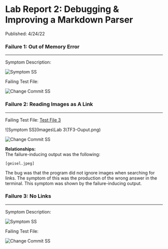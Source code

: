 # Lab Report 2: Debugging & Improving a Markdown Parser 
Published: 4/24/22  

### Failure 1: Out of Memory Error
***

Symptom Description:  

![Symptom SS]()  

Failing Test File: []()  

![Change Commit SS]()  

### Failure 2: Reading Images as A Link
***

Failing Test File: [Test File 3](https://github.com/trinityxortiz/markdown-parser/blob/e93fdc1154d0d3348d5ccb5099b7c23f321e8e80/Testing/test-file-3.md) 

![Symptom SS](Images\Lab 3\TF3-Ouput.png)

![Change Commit SS]()  

**Relationships:**  
The failure-inducing output was the following:
```
[geisel.jpeg]
```

The bug was that the program did not ignore images when searching for links. The symptom of this was the production of the wrong answer in the terminal. This symptom was shown by the failure-inducing output.

### Failure 3: No Links
***

Symptom Description:

![Symptom SS]()  

Failing Test File: []()  

![Change Commit SS]()     


